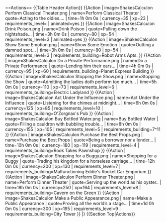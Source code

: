 ==Actions==
{{Table Header Action}}
{{Action
| image=ShakesCalculon Perform Classical Theater.png
| name=Perform Classical Theater
| quote=Acting to the oldies....
| time=1h 0m 0s
| currency=35
| xp=23
| requirements_level=
| animated=yes
}}
{{Action
| image=ShakesCalculon Drink Poison.png
| name=Drink Poison
| quote=Pulling down the nightshade...
| time=3h 0m 0s
| currency=80
| xp=54
| requirements_level=3
| animated=yes
}}
{{Action
| image=ShakesCalculon Show Some Emotion.png
| name=Show Some Emotion
| quote=Outting a damned spot...
| time=3h 0m 0s
| currency=80
| xp=54
| requirements_level=3
| requirements_building=Robot Arms Apts.
}}
{{Action
| image=ShakesCalculon Do a Private Performance.png
| name=Do a Private Performance
| quote=Lending him their ears...
| time=4h 0m 0s
| currency=95
| xp=60
| requirements_building=Planet Express Building
}}
{{Action
| image=ShakesCalculon Stopping the Show.png
| name=Stopping the Show
| quote=Admitting the ladies doth perform too much...
| time=5h 0m 0s
| currency=110
| xp=73
| requirements_level=6
| requirements_building=Electric Ladyland
}}
{{Action
| image=ShakesCalculon Act Under the Influence.png
| name=Act Under the Influence
| quote=Listening for the chimes at midnight...
| time=6h 0m 0s
| currency=125
| xp=85
| requirements_level=10
| requirements_building=O'Zorgnax's Pub
}}
{{Action
| image=ShakesCalculon Buy Bottled Water.png
| name=Buy Bottled Water
| quote=Filling a cauldron with bubbling trouble...
| time=8h 0m 0s
| currency=155
| xp=105
| requirements_level=5
| requirements_building=7^11
}}
{{Action
| image=ShakesCalculon Purchase the Best Props.png
| name=Purchase the Best Props
| quote=Being a borrower nor a lender...
| time=10h 0m 0s
| currency=180
| xp=119
| requirements_level=4
| requirements_building=Rook Takes Pawnshop
}}
{{Action
| image=ShakesCalculon Shopping for a Buggy.png
| name=Shopping for a Buggy
| quote=Trading his kingdom for a horseless carriage...
| time=12h 0m 0s
| currency=200
| xp=130
| requirements_level=7
| requirements_building=Malfunctioning Eddie's Rocket Car Emporium
}}
{{Action
| image=ShakesCalculon Perform Dinner Theater.png
| name=Perform Dinner Theater
| quote=Serving up the world as his oyster..
| time=18h 0m 0s
| currency=250
| xp=164
| requirements_level=8
| requirements_building=Cavern on the Green
}}
{{Action
| image=ShakesCalculon Make a Public Appearance.png
| name=Make a Public Appearance
| quote=Proving all the world’s a stage...
| time=1d 0h 0m 0s
| currency=300
| xp=195
| requirements_level=9
| requirements_building=City Tower
}}
|}
{{Section Top|Actions}}
